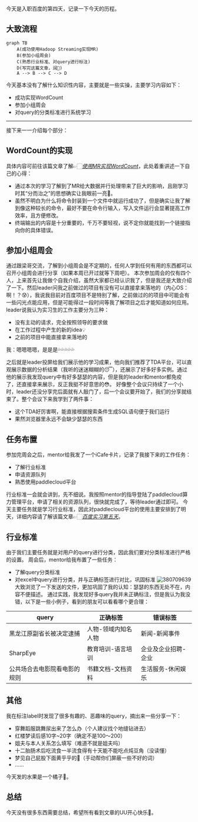 今天是入职百度的第四天，记录一下今天的历程。

## 大致流程

```mermaid
graph TB
    A(成功使用Hadoop Streaming实现MR)
    B(参加小组周会)
    C(熟悉行业标准、对query进行标注)
    D(写完这篇文章，润🏃)
    A --> B --> C --> D
```

今天基本没有了解什么知识性内容，主要就是一些实操，主要学习内容如下：
- 成功实现WordCount
- 参加小组周会
- 对query的分类标准进行系统学习

---
接下来一一介绍每个部分：

## WordCount的实现
具体内容可前往该篇文章了解👉🏻[_使用MR实现WordCount_](https://onebuaaer.us.kg/post/shi-yong-MR-shi-xian-WordCount.html)，此处着重讲述一下自己的心得：
- 通过本次的学习了解到了MR给大数据并行处理带来了巨大的影响，且刚学习时其“分而治之”的思想确实让我眼前一亮🤯。
- 虽然不明白为什么将命令封装到一个文件中就运行成功了，但是确实让我了解到像这种较长的命令，最好不要在命令行输入，写入文件运行会显著提高工作效率，且方便修改。
- 终端输出的内容是十分重要的，千万不要轻视，说不定你就能找到一个链接指向你的具体错误。

## 参加小组周会
通过跟梁哥交流，了解到小组周会是不定期的，任何人学到任何有用的东西都可以召开小组周会进行分享（如果本周已开过就等下周吧）。
本次参加周会的仅有四个人，上来首先让我做个自我介绍，虽然大家都已经认识我了，但是我还是大致介绍了一下。然后leader问我之前做过的项目有没有可以直接拿来落地的（内心OS：啊！？😰），我说我目前对百度项目不是特别了解，之前做过的的项目中可能会有一些闪光点能应用，但是可能得过一段时间等我了解项目之后才能知道如何应用。
leader说我认为实习生的工作主要分为三种：
- 没有主动的请求，完全按照领导的要求做
- 在工作过程中产生的新的idea💡
- 之前的项目中能直接拿来落地的

我：嗯嗯嗯嗯，是是是💦💦💦💦💦

之后就是leader投屏给我们展示他的学习成果，他向我们推荐了TDA平台，可以直观展示数据的分析结果（我听的迷迷糊糊的😴），还展示了好多好多实例。通过他的展示我发现query中有好多瑟瑟的内容，但是我的leader和mentor都免疫了，还直接拿来展示，反正我挺不好意思的😳。
好像整个会议只持续了一个小时，leader还没分享完后面就有人敲门了，后一个会议要开始了，我们的分享就结束了。整个会议下来我学到了两件事：
- 这个TDA好厉害啊，能直接根据搜索条件生成SQL语句便于我们运行
- 果然浏览器里永远不会缺少瑟瑟的东西

## 任务布置
参加完周会之后，mentor给我发了一个iCafe卡片，记录了我接下来的工作任务：
- 了解行业标准
- 申请资源队列
- 熟悉使用paddlecloud平台

行业标准一会就会讲到，先不细说。我按照mentor的指导登陆了paddlecloud算力管理平台，申请了相关的资源队列，很快就完成了，等待leader通过即可。
今天主要任务就是学习行业标准，因此对paddlecloud平台的使用主要安排到了明天，详细内容请了解该篇文章👉🏻[*百度实习第五天*](https://onebuaaer.us.kg/post/bai-du-shi-xi-di-wu-tian.html)。

## 行业标准
由于我们主要任务就是对用户的query进行分类，因此我们要对分类标准进行严格的设置。
周会后，mentor给我布置了一些任务：
- 了解query分类标准
- 对excel中query进行分类，并与正确标签进行对比，巩固标准
![380709639](https://github.com/user-attachments/assets/950d2717-94c8-42ac-9ded-f1906028807a)
大致浏览了一下发送的文件，更加巩固了我的认知：瑟瑟的东西无处不在，内容不便描述。
通过实践，我发现好多query我并未正确标注，但是我认为我没错，以下是一些小例子，看到的朋友可以看看哪个更合理：
<html xmlns:v="urn:schemas-microsoft-com:vml" xmlns:o="urn:schemas-microsoft-com:office:office" xmlns:x="urn:schemas-microsoft-com:office:excel" xmlns="http://www.w3.org/TR/REC-html40">

<body>
<!--StartFragment-->

query | 正确标签 | 错误标签
-- | -- | --
黑龙江原副省长被决定逮捕 | 人物-领域内知名人物 | 新闻-新闻事件
SharpEye | 教育培训-语言培训 | 企业及企业招聘-企业
公共场合去电影院看电影的规则 | 书籍文档-文档资料 | 生活服务-休闲娱乐

<!--EndFragment-->
</body>

</html>

## 其他
我在标注label时发现了很多有趣的、恶趣味的query，摘出来一些分享一下：
- 穿舞蹈服跳舞尿出来了怎么办（个人建议找个地缝钻进去）
- 红楼梦读后感10字~20字（确定不是100～200）
- 姐夫与本人关系怎么填写（难道不就是姐夫吗）
- 十二胎肠术后吃流食一半流食得有十天能不能吃点炖豆角（没读懂）
- 梦见自己屁股下面黄乎乎的💩（手动帮你们屏蔽一些不好的词）
- ……

今天发的水果是一个橘子🍊。

## 总结
今天没有很多东西需要总结，希望所有看到文章的UU开心快乐🎉。
